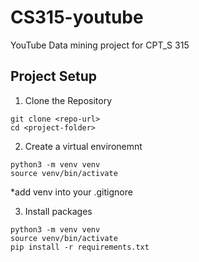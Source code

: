 # CS315-youtube
YouTube Data mining project for CPT_S 315

## Project Setup
1. Clone the Repository
```
git clone <repo-url>
cd <project-folder>
```

2. Create a virtual environemnt
```
python3 -m venv venv
source venv/bin/activate
```
*add venv into your .gitignore

3. Install packages
```
python3 -m venv venv
source venv/bin/activate
pip install -r requirements.txt
```
